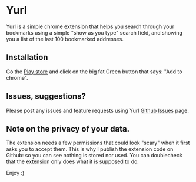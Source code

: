 # Yurl
Yurl is a simple chrome extension that helps you search through your bookmarks using a simple "show as you type" search field, and showing you a list of the last 100 bookmarked addresses.

## Installation

Go the [Play store](https://chrome.google.com/webstore/detail/yurls-find-your-urls-easi/anpcbhoofnndmkigbbnpcjbdndkcndhg) and click on the big fat Green button that says: "Add to chrome".

## Issues, suggestions?
Please post any issues and feature requests using Yurl [Github Issues](https://github.com/pixeline/Yurl/issues) page.

## Note on the privacy of your data.
The extension needs a few permissions that could look "scary" when it first asks you to accept them. This is why I publish the extension code on Github: so you can see nothing is stored nor used. 
You can doublecheck that the extension only does what it is supposed to do.

Enjoy :)
